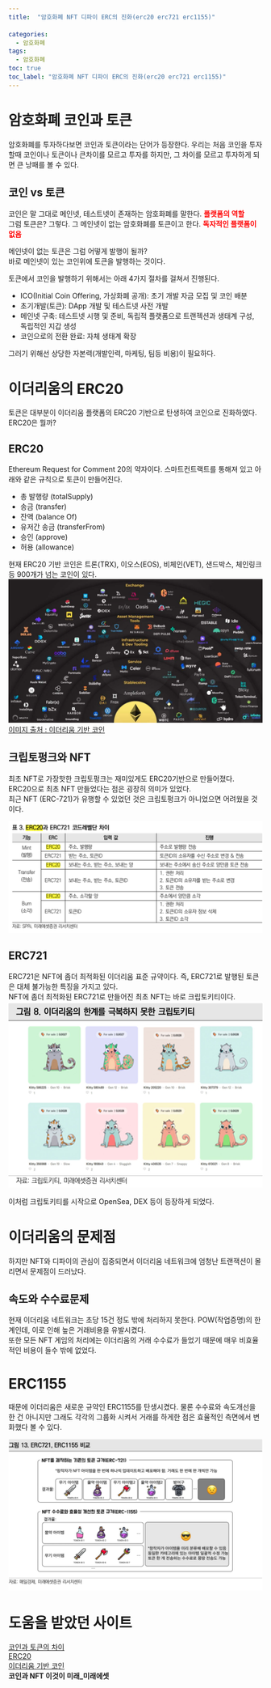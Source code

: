```yaml
---
title:  "암호화폐 NFT 디파이 ERC의 진화(erc20 erc721 erc1155)"

categories:
  - 암호화폐
tags:
  - 암호화폐
toc: true
toc_label: "암호화폐 NFT 디파이 ERC의 진화(erc20 erc721 erc1155)"
---
```


# 암호화폐 코인과 토큰
암호화폐를 투자하다보면 코인과 토큰이라는 단어가 등장한다. 우리는 처음 코인을 투자할때 코인이나 토큰이나 큰차이를 모르고 투자를 하지만, 그 차이를 모르고 투자하게 되면 큰 낭패를 볼 수 있다.

## 코인 vs 토큰
코인은 말 그대로 메인넷, 테스트넷이 존재하는 암호화폐를 말한다. <span style="color:red">**플랫폼의 역할**</span> <br>
그럼 토큰은? 그렇다. 그 메인넷이 없는 암호화폐를 토큰이고 한다. <span style="color:red">**독자적인 플랫폼이 없음**</span> <br>

메인넷이 없는 토큰은 그럼 어떻게 발행이 될까? <br>
바로 메인넷이 있는 코인위에 토큰을 발행하는 것이다.

토큰에서 코인을 발행하기 위해서는 아래 4가지 절차를 걸쳐서 진행된다.

- ICO(Initial Coin Offering, 가상화폐 공개): 초기 개발 자금 모집 및 코인 배분
- 초기개발(토큰): DApp 개발 및 테스트넷 사전 개발
- 메인넷 구축: 테스트넷 시행 및 준비, 독립적 플랫폼으로 트랜젝션과 생태계 구성, 독립적인 지갑 생성
- 코인으로의 전환 완료: 자체 생태계 확장

그러기 위해선 상당한 자본력(개발인력, 마케팅, 팀등 비용)이 필요하다.

# 이더리움의 ERC20
토큰은 대부분이 이더리움 플랫폼의 ERC20 기반으로 탄생하여 코인으로 진화하였다. ERC20은 뭘까?

## ERC20
Ethereum Request for Comment 20의 약자이다. 스마트컨트랙트를 통해져 있고 아래와 같은 규칙으로 토큰이 만들어진다.
- 총 발행량 (totalSupply)
- 송금 (transfer)
- 잔액 (balance Of)
- 유저간 송금 (transferFrom)
- 승인 (approve)
- 허용 (allowance)

현재 ERC20 기반 코인은 트론(TRX), 이오스(EOS), 비체인(VET), 샌드박스, 체인링크 등 900개가 넘는 코인이 있다.
![Image Alt 텍스트](/assets/img/crypto/erc20.png) <br>
[이미지 출처 : 이더리움 기반 코인](https://mzqp0731.tistory.com/1057)


## 크립토펑크와 NFT
최초 NFT로 가장핫한 크립토펑크는 재미있게도 ERC20기반으로 만들어졌다.<br>
ERC20으로 최초 NFT 만들었다는 점은 굉장히 의미가 있었다. <br>
최근 NFT (ERC-721)가 유행할 수 있었던 것은 크립토펑크가 아니었으면 어려웠을 것이다. 

![Image Alt 텍스트](/assets/img/crypto/erc721.png) <br>

## ERC721
ERC721은 NFT에 좀더 최적화된 이더리움 표준 규약이다. 즉, ERC721로 발행된 토큰은 대체 불가능한 특징을 가지고 있다. <br>
NFT에 좀더 최적화된 ERC721로 만들어진 최초 NFT는 바로 크립토키티이다. 
![Image Alt 텍스트](/assets/img/crypto/cryptokitty.png) <br>

이처럼 크립토키티를 시작으로 OpenSea, DEX 등이 등장하게 되었다. <br>

# 이더리움의 문제점
하지만 NFT와 디파이의 관심이 집중되면서 이더리움 네트워크에 엄청난 트랜잭션이 몰리면서 문제점이 드러났다.<br>

## 속도와 수수료문제
현재 이더리움 네트워크는 초당 15건 정도 밖에 처리하지 못한다. POW(작업증명)의 한계인데, 이로 인해 높은 거래비용을 유발시켰다.<br>
또한 모든 NFT 게임의 처리에는 이더리움의 거래 수수료가 들었기 때문에 매우 비효율적인 비용이 들수 밖에 없었다.

# ERC1155
때문에 이더리움은 새로운 규약인 ERC1155를 탄생시켰다. 물론 수수료와 속도개선을 한 건 아니지만 그래도 각각의 그룹화 시켜서 거래를 하게한 점은 효율적인 측면에서 변화했다 볼 수 있다.

![Image Alt 텍스트](/assets/img/crypto/erc1155.png) <br>

# 도움을 받았던 사이트
[코인과 토큰의 차이](https://rkzhfn.tistory.com/135) <br>
[ERC20](http://wiki.hash.kr/index.php/ERC-20)<br>
[이더리움 기반 코인](https://mzqp0731.tistory.com/1057)<br>
**코인과 NFT 이것이 미래_미래에셋**
